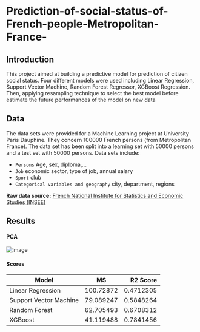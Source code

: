 # Prediction-of-social-status-of-French-people-Metropolitan-France-
## Introduction
This project aimed at building a predictive model for prediction of citizen social status. Four different models were used including Linear Regression, Support Vector Machine, Random Forest Regressor, XGBoost Regression. Then, applying resampling technique to select the best model before estimate the future performances of the model on new data

## Data
The data sets were provided for a Machine Learning project at University Paris Dauphine. They concern 100000 French persons (from Metropolitan France). The data set has been split into a learning set with 50000 persons and a test set with 50000 persons.
Data sets include:
- `Persons` Age, sex, diploma,...
- `Job` economic sector, type of job, annual salary
- `Sport` club
- `Categorical variables and geography` city, department, regions

**Raw data source:** [French National Institute for Statistics and Economic Studies (INSEE)](https://statistiques-locales.insee.fr/?fbclid=IwAR3h1SgcWlg4H4R-btEWu7dnMjeO0dW9Mv-OfJ0IHf6yRI4ivAV2KNwOhd4#c=indicator&view=map2)

## Results

#### PCA
![image](https://user-images.githubusercontent.com/89247170/215338655-303156ce-80d6-42e1-a561-af34e16ae005.png)

#### Scores
| Model                  |  MS        | R2 Score  |
| ---------------------- |:----------:| ---------:|
| Linear Regression      | 100.72872  | 0.4712305 |
| Support Vector Machine | 79.089247  | 0.5848264 |
| Random Forest          | 62.705493  | 0.6708312 |
| XGBoost                | 41.119488  | 0.7841456 |
